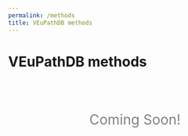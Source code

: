 ```yaml
---
permalink: /methods
title: VEuPathDB methods
---
```

<style>
div.coming-soon {
  font-size: 200%;
  text-align: center;
  margin: 3em 0;
  color: grey;
}
div.coming-soon i{
  padding-right: 0.5em;
}
</style>

<h1>VEuPathDB methods</h1>

<div class="static-content"> 
  <div class="coming-soon">
    <i class="fa fa-gears"></i>Coming Soon!
  </div>
</div>


